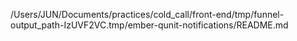 /Users/JUN/Documents/practices/cold_call/front-end/tmp/funnel-output_path-IzUVF2VC.tmp/ember-qunit-notifications/README.md